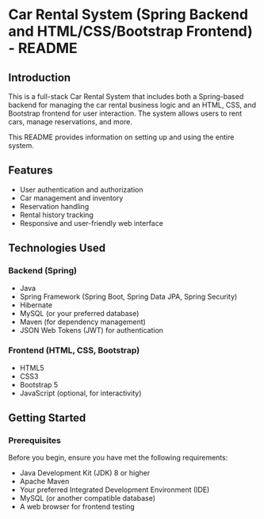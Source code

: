 # Car Rental System (Spring Backend and HTML/CSS/Bootstrap Frontend) - README


## Introduction

This is a full-stack Car Rental System that includes both a Spring-based backend for managing the car rental business logic and an HTML, CSS, and Bootstrap frontend for user interaction. The system allows users to rent cars, manage reservations, and more.

This README provides information on setting up and using the entire system.

## Features

- User authentication and authorization
- Car management and inventory
- Reservation handling
- Rental history tracking
- Responsive and user-friendly web interface

## Technologies Used

### Backend (Spring)

- Java
- Spring Framework (Spring Boot, Spring Data JPA, Spring Security)
- Hibernate
- MySQL (or your preferred database)
- Maven (for dependency management)
- JSON Web Tokens (JWT) for authentication

### Frontend (HTML, CSS, Bootstrap)

- HTML5
- CSS3
- Bootstrap 5
- JavaScript (optional, for interactivity)

## Getting Started

### Prerequisites

Before you begin, ensure you have met the following requirements:

- Java Development Kit (JDK) 8 or higher
- Apache Maven
- Your preferred Integrated Development Environment (IDE)
- MySQL (or another compatible database)
- A web browser for frontend testing




